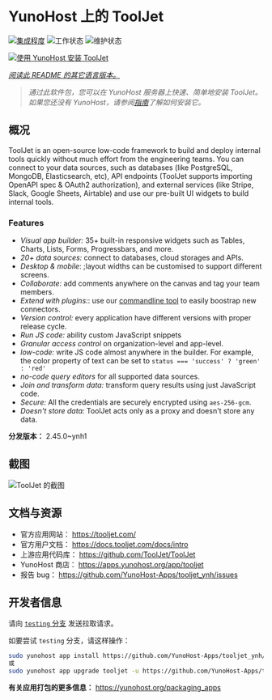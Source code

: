 <!--
注意：此 README 由 <https://github.com/YunoHost/apps/tree/master/tools/readme_generator> 自动生成
请勿手动编辑。
-->

# YunoHost 上的 ToolJet

[![集成程度](https://dash.yunohost.org/integration/tooljet.svg)](https://dash.yunohost.org/appci/app/tooljet) ![工作状态](https://ci-apps.yunohost.org/ci/badges/tooljet.status.svg) ![维护状态](https://ci-apps.yunohost.org/ci/badges/tooljet.maintain.svg)

[![使用 YunoHost 安装 ToolJet](https://install-app.yunohost.org/install-with-yunohost.svg)](https://install-app.yunohost.org/?app=tooljet)

*[阅读此 README 的其它语言版本。](./ALL_README.md)*

> *通过此软件包，您可以在 YunoHost 服务器上快速、简单地安装 ToolJet。*  
> *如果您还没有 YunoHost，请参阅[指南](https://yunohost.org/install)了解如何安装它。*

## 概况

ToolJet is an open-source low-code framework to build and deploy internal tools quickly without much effort from the engineering teams. You can connect to your data sources, such as databases (like PostgreSQL, MongoDB, Elasticsearch, etc), API endpoints (ToolJet supports importing OpenAPI spec & OAuth2 authorization), and external services (like Stripe, Slack, Google Sheets, Airtable) and use our pre-built UI widgets to build internal tools.

### Features

- *Visual app builder:* 35+ built-in responsive widgets such as Tables, Charts, Lists, Forms, Progressbars, and more.
- *20+ data sources:* connect to databases, cloud storages and APIs.
- *Desktop & mobile*: ;layout widths can be customised to support different screens. 
- *Collaborate:* add comments anywhere on the canvas and tag your team members.
- *Extend with plugins:*: use our [commandline tool](https://www.npmjs.com/package/tooljet) to easily boostrap new connectors.
- *Version control:* every application have different versions with proper release cycle.
- *Run JS code:* ability custom JavaScript snippets
- *Granular access control* on organization-level and app-level.
- *low-code:* write JS code almost anywhere in the builder. For example, the color property of text can be set to `status === 'success' ? 'green' : 'red'`
- *no-code query editors* for all supported data sources.
- *Join and transform data:* transform query results using just JavaScript code. 
- *Secure:* All the credentials are securely encrypted using `aes-256-gcm`.
- *Doesn't store data:* ToolJet acts only as a proxy and doesn't store any data.


**分发版本：** 2.45.0~ynh1

## 截图

![ToolJet 的截图](./doc/screenshots/example.png)

## 文档与资源

- 官方应用网站： <https://tooljet.com/>
- 官方用户文档： <https://docs.tooljet.com/docs/intro>
- 上游应用代码库： <https://github.com/ToolJet/ToolJet>
- YunoHost 商店： <https://apps.yunohost.org/app/tooljet>
- 报告 bug： <https://github.com/YunoHost-Apps/tooljet_ynh/issues>

## 开发者信息

请向 [`testing` 分支](https://github.com/YunoHost-Apps/tooljet_ynh/tree/testing) 发送拉取请求。

如要尝试 `testing` 分支，请这样操作：

```bash
sudo yunohost app install https://github.com/YunoHost-Apps/tooljet_ynh/tree/testing --debug
或
sudo yunohost app upgrade tooljet -u https://github.com/YunoHost-Apps/tooljet_ynh/tree/testing --debug
```

**有关应用打包的更多信息：** <https://yunohost.org/packaging_apps>
